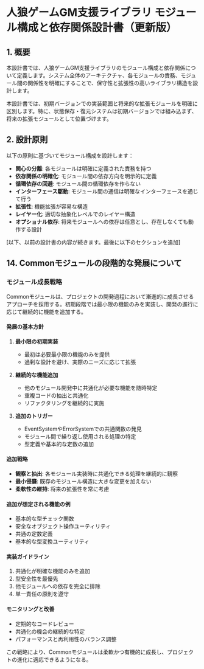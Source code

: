 # 人狼ゲームGM支援ライブラリ モジュール構成と依存関係設計書（更新版）

## 1. 概要

本設計書では、人狼ゲームGM支援ライブラリのモジュール構成と依存関係について定義します。システム全体のアーキテクチャ、各モジュールの責務、モジュール間の関係性を明確にすることで、保守性と拡張性の高いライブラリ構造を設計します。

本設計書では、初期バージョンでの実装範囲と将来的な拡張モジュールを明確に区別します。特に、状態保存・復元システムは初期バージョンでは組み込まず、将来の拡張モジュールとして位置づけます。

## 2. 設計原則

以下の原則に基づいてモジュール構成を設計します：

- **関心の分離**: 各モジュールは明確に定義された責務を持つ
- **依存関係の明確化**: モジュール間の依存方向を明示的に定義
- **循環依存の回避**: モジュール間の循環依存を作らない
- **インターフェース駆動**: モジュール間の通信は明確なインターフェースを通じて行う
- **拡張性**: 機能拡張が容易な構造
- **レイヤー化**: 適切な抽象化レベルでのレイヤー構造
- **オプショナル依存**: 将来モジュールへの依存は任意とし、存在しなくても動作する設計

[以下、以前の設計書の内容が続きます。最後に以下のセクションを追加]

## 14. Commonモジュールの段階的な発展について

### モジュール成長戦略

Commonモジュールは、プロジェクトの開発過程において漸進的に成長させるアプローチを採用する。初期段階では最小限の機能のみを実装し、開発の進行に応じて継続的に機能を追加する。

#### 発展の基本方針

1. **最小限の初期実装**
   - 最初は必要最小限の機能のみを提供
   - 過剰な設計を避け、実際のニーズに応じて拡張

2. **継続的な機能追加**
   - 他のモジュール開発中に共通化が必要な機能を随時特定
   - 重複コードの抽出と共通化
   - リファクタリングを継続的に実施

3. **追加のトリガー**
   - EventSystemやErrorSystemでの共通関数の発見
   - モジュール間で繰り返し使用される処理の特定
   - 型定義や基本的な定数の追加

#### 追加戦略

- **観察と抽出**: 各モジュール実装時に共通化できる処理を継続的に観察
- **最小侵襲**: 既存のモジュール構造に大きな変更を加えない
- **柔軟性の維持**: 将来の拡張性を常に考慮

#### 追加が想定される機能の例

- 基本的な型チェック関数
- 安全なオブジェクト操作ユーティリティ
- 共通の定数定義
- 基本的な型変換ユーティリティ

#### 実装ガイドライン

1. 共通化が明確な機能のみを追加
2. 型安全性を最優先
3. 他モジュールへの依存を完全に排除
4. 単一責任の原則を遵守

#### モニタリングと改善

- 定期的なコードレビュー
- 共通化の機会の継続的な特定
- パフォーマンスと再利用性のバランス調整

この戦略により、Commonモジュールは柔軟かつ有機的に成長し、プロジェクトの進化に適応できるようになる。